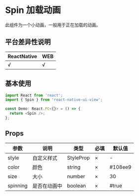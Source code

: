 # Spin 加载动画

此组件为一个小动画，一般用于正在加载的动画。

## 平台差异性说明

| ReactNative | WEB |
| ----------- | --- |
| √           | √   |

## 基本使用

```typescript
import React from 'react';
import { Spin } from 'react-native-ui-view';

const Demo: React.FC<{}> = () => {
  return <Spin />;
};
```

## Props

| 参数     | 说明         | 类型                 | 必填 | 默认值  |
| -------- | ------------ | -------------------- | ---- | ------- |
| style    | 自定义样式   | StyleProp<ViewStyle> | ×    | -       |
| color    | 颜色         | string               | ×    | #108ee9 |
| size     | 大小         | number               | ×    | 30      |
| spinning | 是否在动画中 | boolean              | ×    | #true   |
